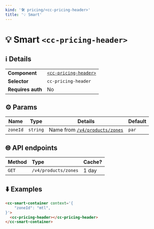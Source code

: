 ```yaml
---
kind: '🛠 pricing/<cc-pricing-header>'
title: '💡 Smart'
---
```


# 💡 Smart `<cc-pricing-header>`

## ℹ️ Details

<table>
  <tr><td><strong>Component    </strong> <td><a href="https://www.clever-cloud.com/doc/clever-components/?path=/docs/%F0%9F%9B%A0-pricing-cc-pricing-header--default-story"><code>&lt;cc-pricing-header></code></a>
  <tr><td><strong>Selector     </strong> <td><code>cc-pricing-header</code>
  <tr><td><strong>Requires auth</strong> <td>No
</table>

## ⚙️ Params

| Name        | Type        | Details                                                                          | Default |
|-------------|-------------|----------------------------------------------------------------------------------|---------|
| `zoneId`    | `string`    | Name from [`/v4/products/zones`](https://api.clever-cloud.com/v4/products/zones) | `par`   |

## 🌐 API endpoints

| Method | Type                 | Cache? |
|--------|:---------------------|--------|
| `GET`  | `/v4/products/zones` | 1 day  |

## ⬇️️ Examples

```html
<cc-smart-container context='{
    "zoneId": "mtl",
}'>
  <cc-pricing-header></cc-pricing-header>
</cc-smart-container>
```

